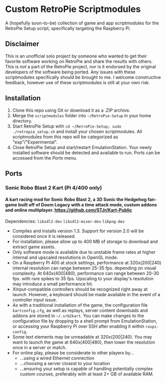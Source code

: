 # Custom RetroPie Scriptmodules
A (hopefully soon-to-be) collection of game and app scriptmodules for the RetroPie Setup script, specifically targeting the Raspberry Pi.

## Disclaimer
This is an unofficial solo project by someone who wanted to get their favorite software working on RetroPie and share the results with others. This is *not* a part of the RetroPie project, *nor* is it endorsed by the original developers of the software being ported. Any issues with these scriptmodules specifically should be brought to me. I welcome constructive feedback, however use of these scriptmodules is still at your own risk.

## Installation
1. Clone this repo using Git or download it as a .ZIP archive.
2. Merge the `scriptmodules` folder into `~/RetroPie-Setup` in your home directory.
3. Start RetroPie Setup with `cd ~/RetroPie-Setup; sudo ./retropie_setup.sh` and install your chosen scriptmodules. All scriptmodules from this repo will be categorized as "exp"/"Experimental".
4. Close RetroPie Setup and start/restart EmulationStation. Your newly installed software should be detected and available to run. Ports can be accessed from the *Ports* menu.

## Ports
### Sonic Robo Blast 2 Kart (Pi 4/400 only)
#### A kart racing mod for Sonic Robo Blast 2, a 3D Sonic the Hedgehog fan-game built off of Doom Legacy with a time attack mode, custom addons and online multiplayer. https://github.com/STJr/Kart-Public
Dependencies: `libsdl2-dev` `libsdl2-mixer-dev` `libpng-dev`

+ Compiles and installs version 1.3. Support for version 2.0 will be considered once it is released.
+ For installation, please allow up to 400 MB of storage to download and extract game assets.
+ Only software mode is available due to unstable frame rates at higher internal and upscaled resolutions in OpenGL mode.
+ On a Raspberry Pi 400 at stock settings, performance at 320x(200|240) internal resolution can range between 25-35 fps. depending on visual complexity. At 640x(400|480), performance can range between 20-30 fps. with rare spikes to 35 fps. Upscaling to your display's resolution may introduce a small performance hit.
+ XInput-compatible controllers should be recognized right away at launch. However, a keyboard should be made available in the event of a controller input issue.
+ As with a traditional installation of the game, the configuration file `kartconfig.cfg`, as well as replays, server content downloads and addons are stored in `~/.srb2kart`. You can make changes to the configuration file by dropping to a shell prompt from EmulationStation, or accessing your Raspberry Pi over SSH after enabling it within `raspi-config`.
+ Some text elements may be unreadable at 320x(200|240). You may want to launch the game at 640x(400|480), then lower the resolution once in a server or match.
+ For online play, please be considerate to other players by...
	+ ...using a wired Ethernet connection
	+ ...choosing a server closest to your location
	+ ...ensuring your setup is capable of handling potentially complex custom courses, preferably with at least 2+ GB of available RAM.